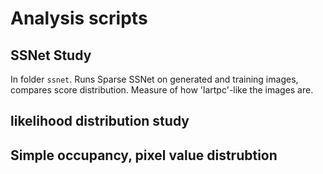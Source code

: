 # Analysis scripts

## SSNet Study

In folder `ssnet`.
Runs Sparse SSNet on generated and training images, compares score distribution.
Measure of how 'lartpc'-like the images are.

## likelihood distribution study

## Simple occupancy, pixel value distrubtion